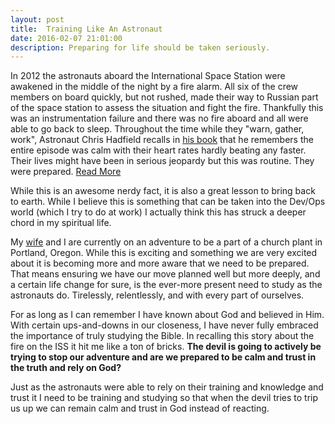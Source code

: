 ```yaml
---
layout: post
title:  Training Like An Astronaut
date: 2016-02-07 21:01:00
description: Preparing for life should be taken seriously.
---
```


In 2012 the astronauts aboard the International Space Station were awakened in the middle of the night by a fire alarm. All six of the crew members on board quickly, but not rushed, made their way to Russian part of the space station to assess the situation and fight the fire. Thankfully this was an instrumentation failure and there was no fire aboard and all were able to go back to sleep. Throughout the time while they "warn, gather, work", Astronaut Chris Hadfield recalls in [his book](https://www.amazon.com/Astronauts-Guide-Life-Earth-Determination/dp/0316253030) that he remembers the entire episode was calm with their heart rates hardly beating any faster. Their lives might have been in serious jeopardy but this was routine. They were prepared. [Read More](http://www.pbs.org/wgbh/nova/blogs/secretlife/blogposts/how-do-you-overcome-fear/)

While this is an awesome nerdy fact, it is also a great lesson to bring back to earth. While I believe this is something that can be taken into the Dev/Ops world (which I try to do at work) I actually think this has struck a deeper chord in my spiritual life.

My [wife](http://allisonramsing.com) and I are currently on an adventure to be a part of a church plant in Portland, Oregon. While this is exciting and something we are very excited about it is becoming more and more aware that we need to be prepared. That means ensuring we have our move planned well but more deeply, and a certain life change for sure, is the ever-more present need to study as the astronauts do. Tirelessly, relentlessly, and with every part of ourselves.

For as long as I can remember I have known about God and believed in Him. With certain ups-and-downs in our closeness, I have never fully embraced the importance of truly studying the Bible. In recalling this story about the fire on the ISS it hit me like a ton of bricks. **The devil is going to actively be trying to stop our adventure and are we prepared to be calm and trust in the truth and rely on God?**

Just as the astronauts were able to rely on their training and knowledge and trust it I need to be training and studying so that when the devil tries to trip us up we can remain calm and trust in God instead of reacting.
